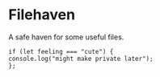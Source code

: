 # Filehaven
A safe haven for some useful files.

```
if (let feeling === "cute") {
console.log("might make private later");
};
```
